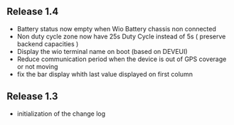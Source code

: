## Release 1.4
- Battery status now empty when Wio Battery chassis non connected
- Non duty cycle zone now have 25s Duty Cycle instead of 5s ( preserve backend capacities )
- Display the wio terminal name on boot (based on DEVEUI)
- Reduce communication period when the device is out of GPS coverage or not moving
- fix the bar display whith last value displayed on first column

## Release 1.3
- initialization of the change log